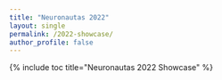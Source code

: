 ```yaml
---
title: "Neuronautas 2022"
layout: single
permalink: /2022-showcase/
author_profile: false
---
```


{% include toc title="Neuronautas 2022 Showcase" %}

